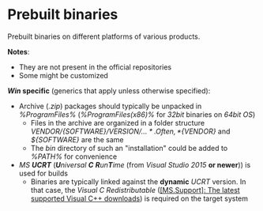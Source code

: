 Prebuilt binaries
=================

Prebuilt binaries on different platforms of various products.


**Notes**:

- They are not present in the official repositories
- Some might be customized

***Win* specific** (generics that apply unless otherwise specified):

- Archive (*.zip*) packages should typically be unpacked in *%ProgramFiles%* (*%ProgramFiles(x86)%* for *32bit* binaries on *64bit* *OS*)
    - Files in the archive are organized in a folder structure *${VENDOR}/${SOFTWARE}/${VERSION}/...*. Often, *${VENDOR}* and *${SOFTWARE}* are the same
    - The *bin* directory of such an "installation" could be added to *%PATH%* for convenience
- *MS **UCRT*** (<i><b>U</b>niversal <b>C</b> <b>R</b>un<b>T</b>ime</i> (from *Visual Studio 2015* **or newer**)) is used for builds
    - Binaries are typically linked against the **dynamic** *UCRT* version. In that case, the *Visual C Redistributable* ([[MS.Support]: The latest supported Visual C++ downloads](https://support.microsoft.com/en-us/help/2977003/the-latest-supported-visual-c-downloads)) is required on the target system

